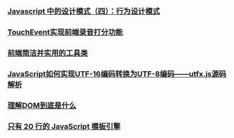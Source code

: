 ### [Javascript 中的设计模式（四）：行为设计模式](http://elevenbeans.github.io/2018/04/11/javascript-design-patterns-3/)
### [TouchEvent实现前端录音打分功能](https://juejin.im/post/5acec44451882579ef4f5654)
### [前端简洁并实用的工具类](https://juejin.im/post/5ad2d9a751882510fd401114)
### [JavaScript如何实现UTF-16编码转换为UTF-8编码——utfx.js源码解析](https://juejin.im/post/5ad35e3a6fb9a028c14ae93d)
### [理解DOM到底是什么](https://juejin.im/post/5c01e2b051882518eb1f785a)
### [ 只有 20 行的 JavaScript 模板引擎](https://juejin.im/post/5c0e5042f265da61524d3a43)
